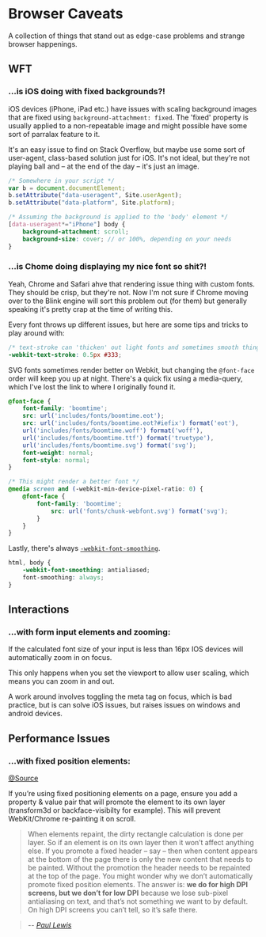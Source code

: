 # Browser Caveats

A collection of things that stand out as edge-case problems and strange browser happenings.

## WFT

### …is iOS doing with fixed backgrounds?!

iOS devices (iPhone, iPad etc.) have issues with scaling background images that are fixed using `background-attachment: fixed`. The 'fixed' property is usually applied to a non-repeatable image and might possible have some sort of parralax feature to it.

It's an easy issue to find on Stack Overflow, but maybe use some sort of user-agent, class-based solution just for iOS. It's not ideal, but they're not playing ball and – at the end of the day – it's just an image.

```js
/* Somewhere in your script */
var b = document.documentElement;
b.setAttribute("data-useragent", Site.userAgent);
b.setAttribute("data-platform", Site.platform);
```

```scss
/* Assuming the background is applied to the 'body' element */
[data-useragent*="iPhone"] body {
	background-attachment: scroll;
	background-size: cover; // or 100%, depending on your needs
}
```

### …is Chome doing displaying my nice font so shit?!

Yeah, Chrome and Safari ahve that rendering issue thing with custom fonts. They should be crisp, but they're not. Now I'm not sure if Chrome moving over to the Blink engine will sort this problem out (for them) but generally speaking it's pretty crap at the time of writing this.

Every font throws up different issues, but here are some tips and tricks to play around with:

```scss
/* text-stroke can 'thicken' out light fonts and sometimes smooth things out */
-webkit-text-stroke: 0.5px #333;
```

SVG fonts sometimes render better on Webkit, but changing the `@font-face` order will keep you up at night. There's a quick fix using a media-query, which I've lost the link to where I originally found it.

```scss
@font-face {
	font-family: 'boomtime';
	src: url('includes/fonts/boomtime.eot');
	src: url('includes/fonts/boomtime.eot?#iefix') format('eot'),
	url('includes/fonts/boomtime.woff') format('woff'),
	url('includes/fonts/boomtime.ttf') format('truetype'),
	url('includes/fonts/boomtime.svg') format('svg');
	font-weight: normal;
	font-style: normal;
}

/* This might render a better font */
@media screen and (-webkit-min-device-pixel-ratio: 0) {
	@font-face {
		font-family: 'boomtime';
			src: url('fonts/chunk-webfont.svg') format('svg');
		}
	}
}
```

Lastly, there's always [`-webkit-font-smoothing`](http://css-tricks.com/beefing-up-dull-text-in-webkit/).
```scss
html, body {
    -webkit-font-smoothing: antialiased;
    font-smoothing: always;
}
```


## Interactions

### …with form input elements and zooming:
If the calculated font size of your input is less than 16px IOS devices will automatically zoom in on focus.

This only happens when you set the viewport to allow user scaling, which means you can zoom in and out.

A work around involves toggling the meta tag on focus, which is bad practice, but is can solve iOS issues, but raises issues on windows and android devices.

## Performance Issues

### …with fixed position elements:

[@Source](http://benfrain.com/improving-css-performance-fixed-position-elements/)

If you’re using fixed positioning elements on a page, ensure you add a property & value pair that will promote the element to its own layer (transform3d or backface-visibilty for example). This will prevent WebKit/Chrome re-painting it on scroll.

> When elements repaint, the dirty rectangle calculation is done per layer. So if an element is on its own layer then it won’t affect anything else. If you promote a fixed header – say – then when content appears at the bottom of the page there is only the new content that needs to be painted. Without the promotion the header needs to be repainted at the top of the page. You might wonder why we don’t automatically promote fixed position elements. The answer is: **we do for high DPI screens, but we don’t for low DPI** because we lose sub-pixel antialiasing on text, and that’s not something we want to by default. On high DPI screens you can’t tell, so it’s safe there.

> -- *<cite>[Paul Lewis](http://aerotwist.com/)</cite>*

